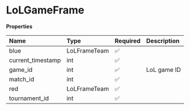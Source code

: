 # LoLGameFrame

**Properties**

| Name              | Type         | Required | Description |
| :---------------- | :----------- | :------- | :---------- |
| blue              | LoLFrameTeam | ✅       |             |
| current_timestamp | int          | ✅       |             |
| game_id           | int          | ✅       | LoL game ID |
| match_id          | int          | ✅       |             |
| red               | LoLFrameTeam | ✅       |             |
| tournament_id     | int          | ✅       |             |
